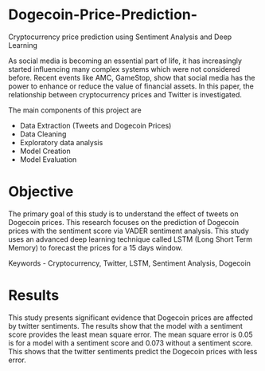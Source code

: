 # Dogecoin-Price-Prediction-
Cryptocurrency price prediction using Sentiment Analysis and Deep Learning


As social media is becoming an essential part of life, it has increasingly started influencing many complex systems which were not considered before. Recent events like
AMC, GameStop, show that social media has the power to enhance or reduce the value of financial assets. In this paper, the relationship between cryptocurrency prices and Twitter
is investigated.

The main components of this project are 

* Data Extraction (Tweets and Dogecoin Prices)
* Data Cleaning
* Exploratory data analysis
* Model Creation
* Model Evaluation

# Objective
The primary goal of this study is to understand the effect of tweets on Dogecoin prices. This research focuses on the prediction of Dogecoin prices with the sentiment score via VADER sentiment analysis. This study uses an advanced deep learning technique called LSTM (Long Short Term Memory) to forecast the prices for a 15 days window.

Keywords - Cryptocurrency, Twitter, LSTM, Sentiment Analysis, Dogecoin

# Results 
This study presents significant evidence that Dogecoin prices are affected by twitter sentiments. The results show that the model with a sentiment score provides the least mean square error. The mean square error is 0.05 is for a model with a sentiment score and 0.073 without a sentiment score. This shows that the twitter sentiments predict the Dogecoin prices with less error.
